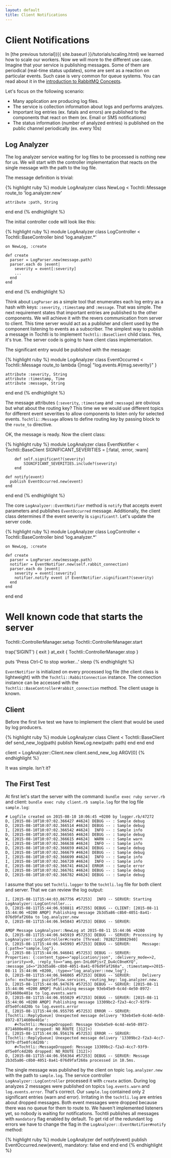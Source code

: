 ```yaml
---
layout: default
title: Client Notifications
---
```


# Client Notifications

In [the previous tutorial]({{ site.baseurl }}/tutorials/scaling.html) we learned how to scale our workers. Now we will more to the different use case.
 Imagine that your service is publishing messages. Some of them are periodical (real-time status updates), some are sent as a reaction on particular events.
 Such case is very common for queue systems. You can read about it in the [introduction to RabbitMQ Concepts](https://www.rabbitmq.com/tutorials/amqp-concepts.html).
  
Let's focus on the following scenario: 

* Many application are producing log files.
* The service is collection information about logs and performs analyzes.
* Important log entries (ex. fatals and errors) are published to the components that react on them (ex. Email or SMS notifications)
* The status information (number of analyzed entries) is published on the public channel periodically (ex. every 10s)

## Log Analyzer

The log analyzer service waiting for log files to be processed is nothing new for us. 
 We will start with the controller implementation that reacts on the single message with the path to the log file.
 
The message definition is trivial:

{% highlight ruby %}
module LogAnalyzer
  class NewLog < Tochtli::Message
    route_to 'log.analyzer.new'

    attribute :path, String
  end
end
{% endhighlight %}

The initial controller code will look like this:

{% highlight ruby %}
module LogAnalyzer
  class LogController < Tochtli::BaseController
    bind 'log.analyzer.*'

    on NewLog, :create

    def create
      parser = LogParser.new(message.path)
      parser.each do |event|
        severity = event[:severity]
        ...
      end
    end
  end
end
{% endhighlight %}

Think about `LogParser` as a simple tool that enumerates each log entry as a hash with keys: `:severity`, `:timestamp` and `:message`.
  That was simple. The next requirement states that important entries are published to the other components.
  We will achieve it with the revers communication from server to client. 
  This time server would act as a publisher and client used by the component listening to events as a subscriber.
  The simplest way to publish a message in Tochtli is to implement `Tochtli::BaseClient` child class.
  Yes, it's true. The server code is going to have client class implementation.
  
The significant entry would be published with the message:

{% highlight ruby %}
module LogAnalyzer
  class EventOccurred < Tochtli::Message
    route_to lambda {|msg| "log.events.#{msg.severity}" }

    attribute :severity, String
    attribute :timestamp, Time
    attribute :message, String
  end
end
{% endhighlight %}

The message attributes (`:severity`, `:timestamp` and `:message`) are obvious but what about the routing key?
 This time we we would use different topics for different event severities to allow components to listen only for selected events.
 `Tochtli::Message` allows to define routing key by passing block to the `route_to` directive.
  
OK, the message is ready. Now the client class:

{% highlight ruby %}
module LogAnalyzer
  class EventNotifier < Tochtli::BaseClient
		SIGNIFICANT_SEVERITIES = [:fatal, :error, :warn]

		def self.significant?(severity)
			SIGNIFICANT_SEVERITIES.include?(severity)
		end

    def notify(event)
      publish EventOccurred.new(event)
    end
  end
end
{% endhighlight %}

The core `LogAnalyzer::EventNotifier` method is `notify` that accepts event parameters and publishes `EventOccurred` message.
 Additionally, the client class determines if the event severity is `significant?`.
 Let's update the server code.
 
{% highlight ruby %}
module LogAnalyzer
  class LogController < Tochtli::BaseController
    bind 'log.analyzer.*'
 
    on NewLog, :create
 
    def create
      parser = LogParser.new(message.path)
      notifier = EventNotifier.new(self.rabbit_connection)
      parser.each do |event|
        severity = event[:severity]
        notifier.notify event if EventNotifier.significant?(severity)
      end
    end
  end
end

# Well known code that starts the server
Tochtli::ControllerManager.setup
Tochtli::ControllerManager.start

trap('SIGINT') { exit }
at_exit { Tochtli::ControllerManager.stop }

puts 'Press Ctrl-C to stop worker...'
sleep 
{% endhighlight %}
 
`EventNotifier` is initialized on every processed log file (the client class is lightweight) with the `Tochtli::RabbitConnection` instance.
 The connection instance can be accessed with the `Tochtli::BaseController#rabbit_connection` method. The client usage is known.

## Client

Before the first live test we have to implement the client that would be used by log producers.  

{% highlight ruby %}
module LogAnalyzer
  class Client < Tochtli::BaseClient
    def send_new_log(path)
      publish NewLog.new(path: path)
    end
  end
end

client = LogAnalyzer::Client.new
client.send_new_log ARGV[0]
{% endhighlight %}
  
It was simple. Isn't it?

## The First Test

At first let's start the server with the command: `bundle exec ruby server.rb` and client: `bundle exec ruby client.rb sample.log` for
the log file `sample.log`: 
```
# Logfile created on 2015-08-10 10:06:45 +0200 by logger.rb/47272
D, [2015-08-10T10:07:02.366427 #4624] DEBUG -- : Sample debug
D, [2015-08-10T10:07:02.366514 #4624] DEBUG -- : Sample debug
I, [2015-08-10T10:07:02.366542 #4624]  INFO -- : Sample info
D, [2015-08-10T10:07:02.366565 #4624] DEBUG -- : Sample debug
W, [2015-08-10T10:07:02.366615 #4624]  WARN -- : Sample warn
I, [2015-08-10T10:07:02.366638 #4624]  INFO -- : Sample info
D, [2015-08-10T10:07:02.366659 #4624] DEBUG -- : Sample debug
D, [2015-08-10T10:07:02.366679 #4624] DEBUG -- : Sample debug
I, [2015-08-10T10:07:02.366699 #4624]  INFO -- : Sample info
I, [2015-08-10T10:07:02.366720 #4624]  INFO -- : Sample info
E, [2015-08-10T10:07:02.366741 #4624] ERROR -- : Sample error
D, [2015-08-10T10:07:02.366761 #4624] DEBUG -- : Sample debug
D, [2015-08-10T10:07:02.366782 #4624] DEBUG -- : Sample debug
```

I assume that you set `Tochtli.logger` to the `tochtli.log` file for both client and server. That we can review the log output:

```
I, [2015-08-11T15:44:03.867756 #57253]  INFO -- SERVER: Starting LogAnalyzer::LogController...
D, [2015-08-11T15:44:06.938811 #57255] DEBUG -- CLIENT: [2015-08-11 15:44:06 +0200 AMQP] Publishing message 2b3d5a86-c8b0-4051-8a41-076d9faf260a to log.analyzer.new
D, [2015-08-11T15:44:06.945843 #57253] DEBUG -- SERVER: 

AMQP Message LogAnalyzer::NewLog at 2015-08-11 15:44:06 +0200
D, [2015-08-11T15:44:06.945919 #57253] DEBUG -- SERVER: Processing by LogAnalyzer::LogController#create [Thread: 70282728082940]
D, [2015-08-11T15:44:06.945993 #57253] DEBUG -- SERVER: 	Message: {:path=>"sample.log"}.
D, [2015-08-11T15:44:06.946041 #57253] DEBUG -- SERVER: 	Properties: {:content_type=>"application/json", :delivery_mode=>2, :priority=>0, :reply_to=>"amq.gen-InLd6PjsrZ_Du4cC0neKYQ", :message_id=>"2b3d5a86-c8b0-4051-8a41-076d9faf260a", :timestamp=>2015-08-11 15:44:06 +0200, :type=>"log_analyzer::new_log"}.
D, [2015-08-11T15:44:06.946065 #57253] DEBUG -- SERVER: 	Delivery info: exchange: puzzleflow.services, routing_key: log.analyzer.new.
D, [2015-08-11T15:44:06.947676 #57253] DEBUG -- SERVER: [2015-08-11 15:44:06 +0200 AMQP] Publishing message 93eb45e9-6c4d-4e50-8972-8714600e401e to log.events.warn
D, [2015-08-11T15:44:06.955029 #57253] DEBUG -- SERVER: [2015-08-11 15:44:06 +0200 AMQP] Publishing message 13309bc2-f2a3-4cc7-93f9-df5e0fc4d20b to log.events.error
E, [2015-08-11T15:44:06.955795 #57253] ERROR -- SERVER: [Tochtli::ReplyQueue] Unexpected message delivery '93eb45e9-6c4d-4e50-8972-8714600e401e':
	#<Tochtli::MessageDropped: Message 93eb45e9-6c4d-4e50-8972-8714600e401e dropped: NO_ROUTE [312]>)
E, [2015-08-11T15:44:06.956176 #57253] ERROR -- SERVER: [Tochtli::ReplyQueue] Unexpected message delivery '13309bc2-f2a3-4cc7-93f9-df5e0fc4d20b':
	#<Tochtli::MessageDropped: Message 13309bc2-f2a3-4cc7-93f9-df5e0fc4d20b dropped: NO_ROUTE [312]>)
D, [2015-08-11T15:44:06.956364 #57253] DEBUG -- SERVER: Message 2b3d5a86-c8b0-4051-8a41-076d9faf260a processed in 10.5ms.

```

The single message was published by the client on topic `log.analyzer.new` with the path to `sample.log`. 
 The service controller `LogAnalyzer::LogController` processed it with `create` action.
 During log analyzes 2 messages were published on topics `log.events.warn` and `log.events.error`.
 That's correct. Our `sample.log` contained only 2 significant entries (warn and error).
 Irritating in the `tochtli.log` are entries about dropped messages.
 Both event messages were dropped because there was no queue for them to route to. 
 We haven't implemented listeners yet, so nobody is waiting for notifications.
 Tochtli publishes all messages with `mandatory` flag enabled by default.
 To get rid of the redundant log errors we have to change the flag in the `LogAnalyzer::EventNotifier#notify` method:
 
{% highlight ruby %}
module LogAnalyzer
    def notify(event)
      publish EventOccurred.new(event), mandatory: false
    end
  end
end
{% endhighlight %}
